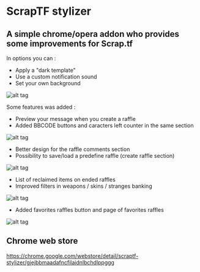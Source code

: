 # ScrapTF stylizer

## A simple chrome/opera addon who provides some improvements for Scrap.tf

In options you can :

- Apply a "dark template"
- Use a custom notification sound
- Set your own background

![alt tag](http://i.imgur.com/jJ5ugkO.png)

Some features was added :

- Preview your message when you create a raffle
- Added BBCODE buttons and caracters left counter in the same section

![alt tag](http://i.imgur.com/FOYNdhJ.png)

- Better design for the raffle comments section
- Possibility to save/load a predefine raffle (create raffle section)

![alt tag](http://i.imgur.com/ItL4zpx.png)

- List of reclaimed items on ended raffles
- Improved filters in weapons / skins / stranges banking

![alt tag](http://i.imgur.com/z1LDxBG.png)

- Added favorites raffles button and page of favorites raffles

![alt tag](http://i.imgur.com/8l2KeyD.png)

## Chrome web store

<https://chrome.google.com/webstore/detail/scraptf-stylizer/gjejbbmaadafncfilaidnlbchdlppggg>
